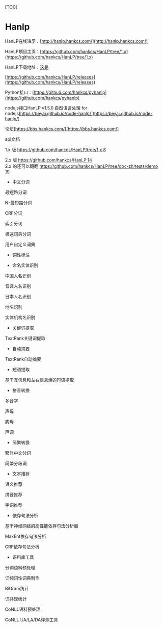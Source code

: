 [TOC]

# Hanlp


HanLP在线演示：[http://hanlp.hankcs.com/](http://hanlp.hankcs.com/)


HanLP项目主页：[https://github.com/hankcs/HanLP/tree/1.x](https://github.com/hankcs/HanLP/tree/1.x)




HanLP下载地址：[这是](http://hanlp.linrunsoft.com/services.html)

[https://github.com/hankcs/HanLP/releases](https://github.com/hankcs/HanLP/releases)




Python接口：[https://github.com/hankcs/pyhanlp](https://github.com/hankcs/pyhanlp) 


nodejs接口HanLP v1.5.0 自然语言处理 for nodejs[https://beyai.github.io/node-hanlp/](https://beyai.github.io/node-hanlp/)

论坛[https://bbs.hankcs.com/](https://bbs.hankcs.com/)


api文档

1.x 版 [https://github.com/hankcs/HanLP/tree/1.x 8](https://github.com/hankcs/HanLP/tree/1.x)

2.x 版 [https://github.com/hankcs/HanLP 14](https://github.com/hankcs/HanLP)  
2.x 的还可以翻翻 [https://github.com/hankcs/HanLP/tree/doc-zh/tests/demo 19](https://github.com/hankcs/HanLP/tree/doc-zh/tests/demo)








 - 中文分词
  
 最短路分词
    
 N-最短路分词
    
 CRF分词
    
 索引分词
    
 极速词典分词
    
 用户自定义词典
    

 - 词性标注
    
-  命名实体识别
    

 中国人名识别
    
 音译人名识别
    
 日本人名识别
    
 地名识别
    
 实体机构名识别
    

 - 关键词提取
    

 TextRank关键词提取
    

 - 自动摘要
    

 TextRank自动摘要
    

 - 短语提取
    

 基于互信息和左右信息熵的短语提取
    

 - 拼音转换
    

 多音字
    
 声母
    
 韵母
    
 声调
    

 - 简繁转换
    

 繁体中文分词
    
 简繁分歧词
    

 - 文本推荐
    

 语义推荐
    
 拼音推荐
    
 字词推荐
    

 - 依存句法分析
    

 基于神经网络的高性能依存句法分析器
    
 MaxEnt依存句法分析
    
 CRF依存句法分析
    

 - 语料库工具
    

 分词语料预处理
    
 词频词性词典制作
    
 BiGram统计
    
 词共现统计
    
 CoNLL语料预处理
    
 CoNLL UA/LA/DA评测工具



































